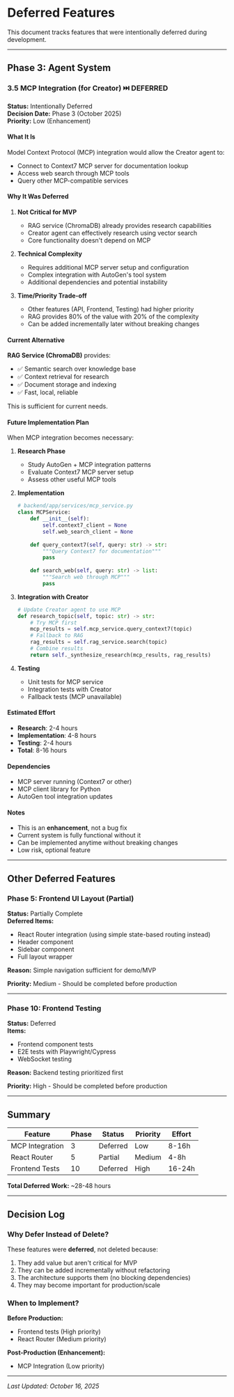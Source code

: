 # Deferred Features

This document tracks features that were intentionally deferred during development.

---

## Phase 3: Agent System

### 3.5 MCP Integration (for Creator) ⏭️ DEFERRED

**Status:** Intentionally Deferred  
**Decision Date:** Phase 3 (October 2025)  
**Priority:** Low (Enhancement)

#### What It Is
Model Context Protocol (MCP) integration would allow the Creator agent to:
- Connect to Context7 MCP server for documentation lookup
- Access web search through MCP tools
- Query other MCP-compatible services

#### Why It Was Deferred

1. **Not Critical for MVP**
   - RAG service (ChromaDB) already provides research capabilities
   - Creator agent can effectively research using vector search
   - Core functionality doesn't depend on MCP

2. **Technical Complexity**
   - Requires additional MCP server setup and configuration
   - Complex integration with AutoGen's tool system
   - Additional dependencies and potential instability

3. **Time/Priority Trade-off**
   - Other features (API, Frontend, Testing) had higher priority
   - RAG provides 80% of the value with 20% of the complexity
   - Can be added incrementally later without breaking changes

#### Current Alternative

**RAG Service (ChromaDB)** provides:
- ✅ Semantic search over knowledge base
- ✅ Context retrieval for research
- ✅ Document storage and indexing
- ✅ Fast, local, reliable

This is sufficient for current needs.

#### Future Implementation Plan

When MCP integration becomes necessary:

1. **Research Phase**
   - Study AutoGen + MCP integration patterns
   - Evaluate Context7 MCP server setup
   - Assess other useful MCP tools

2. **Implementation**
   ```python
   # backend/app/services/mcp_service.py
   class MCPService:
       def __init__(self):
           self.context7_client = None
           self.web_search_client = None
       
       def query_context7(self, query: str) -> str:
           """Query Context7 for documentation"""
           pass
       
       def search_web(self, query: str) -> list:
           """Search web through MCP"""
           pass
   ```

3. **Integration with Creator**
   ```python
   # Update Creator agent to use MCP
   def research_topic(self, topic: str) -> str:
       # Try MCP first
       mcp_results = self.mcp_service.query_context7(topic)
       # Fallback to RAG
       rag_results = self.rag_service.search(topic)
       # Combine results
       return self._synthesize_research(mcp_results, rag_results)
   ```

4. **Testing**
   - Unit tests for MCP service
   - Integration tests with Creator
   - Fallback tests (MCP unavailable)

#### Estimated Effort
- **Research**: 2-4 hours
- **Implementation**: 4-8 hours
- **Testing**: 2-4 hours
- **Total**: 8-16 hours

#### Dependencies
- MCP server running (Context7 or other)
- MCP client library for Python
- AutoGen tool integration updates

#### Notes
- This is an **enhancement**, not a bug fix
- Current system is fully functional without it
- Can be implemented anytime without breaking changes
- Low risk, optional feature

---

## Other Deferred Features

### Phase 5: Frontend UI Layout (Partial)

**Status:** Partially Complete  
**Deferred Items:**
- React Router integration (using simple state-based routing instead)
- Header component
- Sidebar component
- Full layout wrapper

**Reason:** Simple navigation sufficient for demo/MVP

**Priority:** Medium - Should be completed before production

---

### Phase 10: Frontend Testing

**Status:** Deferred  
**Items:**
- Frontend component tests
- E2E tests with Playwright/Cypress
- WebSocket testing

**Reason:** Backend testing prioritized first

**Priority:** High - Should be completed before production

---

## Summary

| Feature | Phase | Status | Priority | Effort |
|---------|-------|--------|----------|--------|
| MCP Integration | 3 | Deferred | Low | 8-16h |
| React Router | 5 | Partial | Medium | 4-8h |
| Frontend Tests | 10 | Deferred | High | 16-24h |

**Total Deferred Work:** ~28-48 hours

---

## Decision Log

### Why Defer Instead of Delete?

These features were **deferred**, not deleted because:
1. They add value but aren't critical for MVP
2. They can be added incrementally without refactoring
3. The architecture supports them (no blocking dependencies)
4. They may become important for production/scale

### When to Implement?

**Before Production:**
- Frontend tests (High priority)
- React Router (Medium priority)

**Post-Production (Enhancement):**
- MCP Integration (Low priority)

---

*Last Updated: October 16, 2025*


